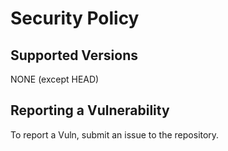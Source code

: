 # Security Policy

## Supported Versions

NONE (except HEAD)

## Reporting a Vulnerability

To report a Vuln, submit an issue to the repository.
